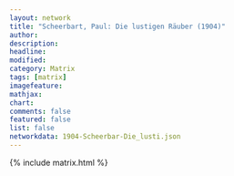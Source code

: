 ```yaml
---
layout: network
title: "Scheerbart, Paul: Die lustigen Räuber (1904)"
author:
description:
headline:
modified:
category: Matrix
tags: [matrix]
imagefeature: 
mathjax: 
chart: 
comments: false
featured: false
list: false
networkdata: 1904-Scheerbar-Die_lusti.json
---
```

{% include matrix.html %}
